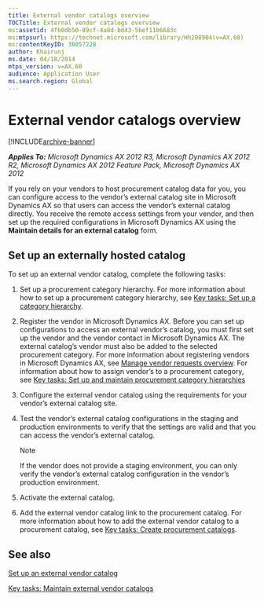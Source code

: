 ```yaml
---
title: External vendor catalogs overview
TOCTitle: External vendor catalogs overview
ms:assetid: 4fb0db50-89cf-4a8d-bd43-5bef11b6683c
ms:mtpsurl: https://technet.microsoft.com/library/Hh208904(v=AX.60)
ms:contentKeyID: 36057228
author: Khairunj
ms.date: 04/18/2014
mtps_version: v=AX.60
audience: Application User
ms.search.region: Global
---
```


# External vendor catalogs overview 


[!INCLUDE[archive-banner](includes/archive-banner.md)]


_**Applies To:** Microsoft Dynamics AX 2012 R3, Microsoft Dynamics AX 2012 R2, Microsoft Dynamics AX 2012 Feature Pack, Microsoft Dynamics AX 2012_

If you rely on your vendors to host procurement catalog data for you, you can configure access to the vendor’s external catalog site in Microsoft Dynamics AX so that users can access the vendor’s external catalog directly. You receive the remote access settings from your vendor, and then set up the required configurations in Microsoft Dynamics AX using the **Maintain details for an external catalog** form.

## Set up an externally hosted catalog

To set up an external vendor catalog, complete the following tasks:

1.  Set up a procurement category hierarchy. For more information about how to set up a procurement category hierarchy, see [Key tasks: Set up a category hierarchy](key-tasks-set-up-a-category-hierarchy.md).

2.  Register the vendor in Microsoft Dynamics AX. Before you can set up configurations to access an external vendor’s catalog, you must first set up the vendor and the vendor contact in Microsoft Dynamics AX. The external catalog’s vendor must also be added to the selected procurement category. For more information about registering vendors in Microsoft Dynamics AX, see [Manage vendor requests overview](manage-vendor-requests-overview.md). For information about how to assign vendor’s to a procurement category, see [Key tasks: Set up and maintain procurement category hierarchies](key-tasks-set-up-and-maintain-procurement-category-hierarchies.md)

3.  Configure the external vendor catalog using the requirements for your vendor’s external catalog site.

4.  Test the vendor’s external catalog configurations in the staging and production environments to verify that the settings are valid and that you can access the vendor’s external catalog.
    

    > [!NOTE]
    > <P>If the vendor does not provide a staging environment, you can only verify the vendor’s external catalog configuration in the vendor’s production environment.</P>



5.  Activate the external catalog.

6.  Add the external vendor catalog link to the procurement catalog. For more information about how to add the external vendor catalog to a procurement catalog, see [Key tasks: Create procurement catalogs](key-tasks-create-procurement-catalogs.md).

## See also

[Set up an external vendor catalog](set-up-an-external-vendor-catalog.md)

[Key tasks: Maintain external vendor catalogs](key-tasks-maintain-external-vendor-catalogs.md)

  


